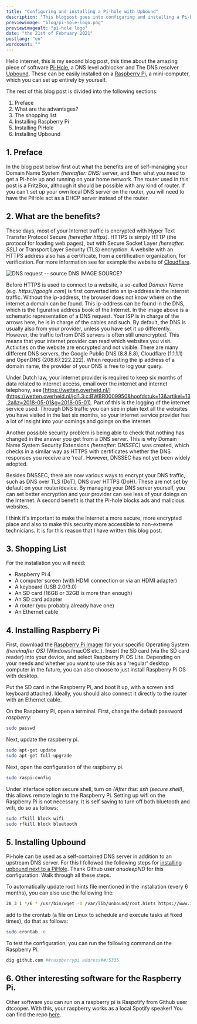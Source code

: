 ```yaml
---
title: "Configuring and installing a Pi-hole with Upbound"
description: "This blogpost goes into configuring and installing a Pi-hole with Upbound on your home-network."
previewimage: "blog/pi-hole-logo.png"
previewimagealt: "pi-hole logo"
date: "the 21st of February 2021"
postlang: "en"
wordcount: ""
---
```

Hello internet, this is my second blog post, this time about the amazing piece of software [Pi-Hole](https://pi-hole.net/Github), a DNS level adblocker and The DNS resolver [Upbound](https://nlnetlabs.nl/projects/unbound/about/). These can be easily installed on a [Raspberry Pi](https://www.raspberrypi.org/products/raspberry-pi-4-desktop-kit/), a mini-computer, which you can set up entirely by yourself.

The rest of this blog post is divided into the following sections:

1. Preface
2. What are the advantages?
3. The shopping list
4. Installing Raspberry Pi
5. Installing PiHole
6. Installing Upbound

## 1. Preface

In the blog post below first out what the benefits are of self-managing your Domain Name System _(hereafter: DNS)_ server, and then what you need to get a Pi-hole up and running on your home network. The router used in this post is a FritzBox, although it should be possible with any kind of router. If you can't set up your own local DNS server on the router, you will need to have the PiHole act as a DHCP server instead of the router.

## 2. What are the benefits?

These days, most of your Internet traffic is encrypted with Hyper Text Transfer Protocol Secure _(hereafter https)_. HTTPS is simply HTTP (the protocol for loading web pages), but with Secure Socket Layer _(hereafter: SSL)_ or Transport Layer Security (TLS) encryption. A website with an HTTPS address also has a certificate, from a certification organization, for verification. For more information see for example the website of [Cloudflare](https://www.cloudflare.com/learning/ssl/how-does-ssl-work/website).

![DNS request -- source ](/static/blog/DNSrequest.jpg#blogimg)
DNS IMAGE SOURCE?

Before HTTPS is used to connect to a website, a so-called _Domain Name_ (e.g. _https://google.com_) is first converted into an ip-address in the internet traffic. Without the ip-address, the browser does not know where on the internet a domain can be found. This ip-address can be found in the DNS, which is the figurative address book of the Internet. In the image above is a schematic representation of a DNS request. Your ISP is in charge of the arrows here, he is in charge of the cables and such. By default, the DNS is usually also from your provider, unless you have set it up differently.  However, the traffic to/from DNS servers is often still unencrypted. This means that your internet provider can read which websites you visit. Activities on the website are encrypted and not visible. There are many different DNS servers, the Google Public DNS (8.8.8.8), Cloudflare (1.1.1.1) and OpenDNS (208.67.222.222). When requesting the ip address of a domain name, the provider of your DNS is free to log your query.

Under Dutch law, your internet provider is required to keep six months of data related to internet access, email over the internet and internet telephony, see [https://wetten.overheid.nl/](https://wetten.overheid.nl/jci1.3:c:BWBR0009950&hoofdstuk=13&artikel=13.2a&z=2018-05-01&g=2018-05-01). Part of this is the logging of the internet service used. Through DNS traffic you can see in plain text all the websites you have visited in the last six months, so your internet service provider has a lot of insight into your comings and goings on the internet.

Another possible security problem is being able to check that nothing has changed in the answer you get from a DNS server. This is why Domain Name System Security Extensions _(hereafter: DNSSEC)_ was created, which checks in a similar way as HTTPS with certificates whether the DNS responses you receive are 'real'. However, DNSSEC has not yet been widely adopted.

Besides DNSSEC, there are now various ways to encrypt your DNS traffic, such as DNS over TLS (DoT), DNS over HTTPS (DoH). These are not set by default on your router/device. By managing your DNS server yourself, you can set better encryption and your provider can see less of your doings on the Internet. A second benefit is that the Pi-hole blocks ads and malicious websites.

I think it's important to make the Internet a more secure, more encrypted place and also to make this security more accessible to non-extreme technicians. It is for this reason that I have written this blog post.

## 3. Shopping List

For the installation you will need:

 - Raspberry Pi 4
 - A computer screen (with HDMI connection or via an HDMI adapter)
 - A keyboard (USB 2.0/3.0)
 - An SD card (16GB or 32GB is more than enough)
 - An SD card adapter
 - A router (you probably already have one)
 - An Ethernet cable

## 4. Installing Raspberry Pi

First, download the [Raspberry Pi Imager](https://www.raspberrypi.org/software/) for your specific Operating System _(hereinafter OS)_ (Windows/macOS etc.). Insert the SD card (via the SD card reader) into your device, and select Raspberry Pi OS Lite. Depending on your needs and whether you want to use this as a 'regular' desktop computer in the future, you can also choose to just install Raspberry Pi OS with desktop.

Put the SD card in the Raspberry Pi, and boot it up, with a screen and keyboard attached. Ideally, you should also connect it directly to the router with an Ethernet cable.

On the Raspberry Pi, open a terminal. First, change the default password _raspberry_:

~~~bash
sudo passwd
~~~

Next, update the raspberry pi.

~~~bash
sudo apt-get update
sudo apt-get full-upgrade
~~~

Next, open the configuration of the raspberry pi.

~~~bash
sudo raspi-config
~~~

 Under interface option secure shell, turn on _(After this: ssh (secure shell)_, this allows remote login to the Raspberry Pi.  Setting up wifi on the Raspberry Pi is not necessary. It is self saving to turn off both bluetooth and wifi, do so as follows:

~~~bash
sudo rfkill block wifi
sudo rfkill block bluetooth
~~~

## 5. Installing Upbound

Pi-hole can be used as a self-contained DNS server in addition to an upstream DNS server. For this I followed the following steps for [installing upbound next to a PiHole](https://github.com/anudeepND/pihole-unbound/blob/master/README.md). Thank Github user _anudeepND_ for this configuration. Walk through all these steps.

To automatically update root hints file mentioned in the installation (every 6 months), you can also use the following line:

~~~bash
28 3 1 */6 * /usr/bin/wget -O /var/lib/unbound/root.hints https://www.internic.net/domain/named.root
~~~

add to the crontab (a file on Linux to schedule and execute tasks at fixed times), do that as follows:

~~~bash
sudo crontab -e
~~~

To test the configuration, you can run the following command on the Raspberry Pi:

~~~bash
dig github.com ##raspberrypi address##:5335
~~~

## 6. Other interesting software for the Raspberry Pi.

Other software you can run on a raspberry pi is Raspotify from Github user dtcooper. With this, your raspberry works as a local Spotify speaker! You can find the repo [here](https://dtcooper.github.io/raspotify/).
